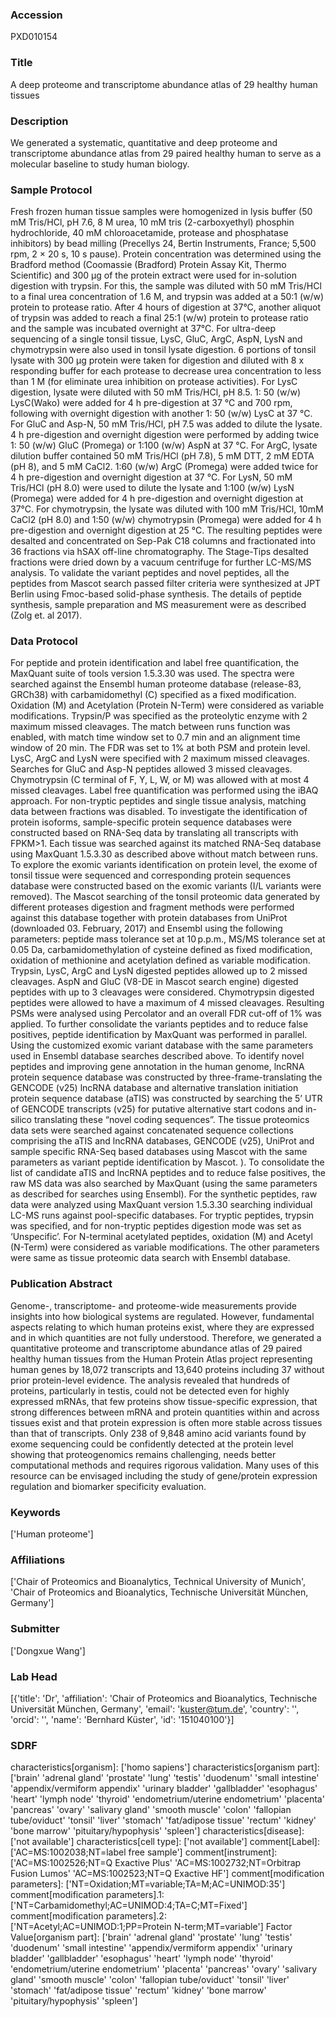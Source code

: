 ### Accession
PXD010154

### Title
A deep proteome and transcriptome abundance atlas of 29 healthy human tissues

### Description
We generated a systematic, quantitative and deep proteome and transcriptome abundance atlas from 29 paired healthy human to serve as a molecular baseline to study human biology.

### Sample Protocol
Fresh frozen human tissue samples were homogenized in lysis buffer (50 mM Tris/HCl, pH 7.6, 8 M urea, 10 mM tris (2-carboxyethyl) phosphin hydrochloride, 40 mM chloroacetamide, protease and phosphatase inhibitors) by bead milling (Precellys 24, Bertin Instruments, France; 5,500 rpm, 2 × 20 s, 10 s pause). Protein concentration was determined using the Bradford method (Coomassie (Bradford) Protein Assay Kit, Thermo Scientific) and 300 µg of the protein extract were used for in-solution digestion with trypsin. For this, the sample was diluted with 50 mM Tris/HCl to a final urea concentration of 1.6 M, and trypsin was added at a 50:1 (w/w) protein to protease ratio. After 4 hours of digestion at 37°C, another aliquot of trypsin was added to reach a final 25:1 (w/w) protein to protease ratio and the sample was incubated overnight at 37°C. For ultra-deep sequencing of a single tonsil tissue, LysC, GluC, ArgC, AspN, LysN and chymotrypsin were also used in tonsil lysate digestion. 6 portions of tonsil lysate with 300 μg protein were taken for digestion and diluted with 8 x responding buffer for each protease to decrease urea concentration to less than 1 M (for eliminate urea inhibition on protease activities). For LysC digestion, lysate were diluted with 50 mM Tris/HCl, pH 8.5. 1: 50 (w/w) LysC(Wako) were added for 4 h pre-digestion at 37 °C and 700 rpm, following with overnight digestion with another 1: 50 (w/w) LysC  at 37 °C. For GluC and Asp-N, 50 mM Tris/HCl, pH 7.5 was added to dilute the lysate. 4 h pre-digestion and overnight digestion were performed by adding twice 1: 50 (w/w) GluC (Promega) or 1:100 (w/w) AspN at 37 °C. For ArgC, lysate dilution buffer contained 50 mM Tris/HCl (pH 7.8), 5 mM DTT, 2 mM EDTA (pH 8), and 5 mM CaCl2. 1:60 (w/w) ArgC (Promega) were added twice for 4 h pre-digestion and overnight digestion at 37 °C. For LysN, 50 mM Tris/HCl (pH 8.0) were used to dilute the lysate and 1:100 (w/w) LysN (Promega) were added for 4 h pre-digestion and overnight digestion at 37°C. For chymotrypsin, the lysate was diluted with 100 mM Tris/HCl, 10mM CaCl2 (pH 8.0) and 1:50 (w/w) chymotrypsin (Promega) were added for 4 h pre-digestion and overnight digestion at 25 °C. The resulting peptides were desalted and concentrated on Sep-Pak C18 columns and fractionated into 36 fractions via hSAX off-line chromatography. The Stage-Tips desalted fractions were dried down by a vacuum centrifuge for further LC-MS/MS analysis.  To validate the variant peptides and novel peptides, all the peptides from Mascot search passed filter criteria were synthesized at JPT Berlin using Fmoc-based solid-phase synthesis. The details of peptide synthesis, sample preparation and MS measurement were as described (Zolg et. al 2017).

### Data Protocol
For peptide and protein identification and label free quantification, the MaxQuant suite of tools version 1.5.3.30 was used. The spectra were searched against the Ensembl human proteome database (release-83, GRCh38) with carbamidomethyl (C) specified as a fixed modification. Oxidation (M) and Acetylation (Protein N-Term) were considered as variable modifications. Trypsin/P was specified as the proteolytic enzyme with 2 maximum missed cleavages. The match between runs function was enabled, with match time window set to 0.7 min and an alignment time window of 20 min. The FDR was set to 1% at both PSM and protein level. LysC, ArgC and LysN were specified with 2 maximum missed cleavages. Searches for GluC and Asp-N peptides allowed 3 missed cleavages. Chymotrypsin (C terminal of F, Y, L, W, or M) was allowed with at most 4 missed cleavages. Label free quantification was performed using the iBAQ approach. For non-tryptic peptides and single tissue analysis, matching data between fractions was disabled. To investigate the identification of protein isoforms, sample-specific protein sequence databases were constructed based on RNA-Seq data by translating all transcripts with FPKM>1. Each tissue was searched against its matched RNA-Seq database using MaxQuant 1.5.3.30 as described above without match between runs. To explore the exomic variants identification on protein level, the exome of tonsil tissue were sequenced and corresponding protein sequences database were constructed based on the exomic variants (I/L variants were removed). The Mascot searching of the tonsil proteomic data generated by different proteases digestion and fragment methods were performed against this database together with protein databases from UniProt (downloaded 03. February, 2017) and Ensembl using the following parameters: peptide mass tolerance set at 10 p.p.m., MS/MS tolerance set at 0.05 Da, carbamidomethylation of cysteine defined as fixed modification, oxidation of methionine and acetylation defined as variable modification. Trypsin, LysC, ArgC and LysN digested peptides allowed up to 2 missed cleavages. AspN and GluC (V8-DE in Mascot search engine) digested peptides with up to 3 cleavages were considered. Chymotrypsin digested peptides were allowed to have a maximum of 4 missed cleavages. Resulting PSMs were analysed using Percolator and an overall FDR cut-off of 1% was applied. To further consolidate the variants peptides and to reduce false positives, peptide identification by MaxQuant was performed in parallel. Using the customized exomic variant database with the same parameters used in Ensembl database searches described above. To identify novel peptides and improving gene annotation in the human genome, lncRNA protein sequence database was constructed by three-frame-translating the GENCODE (v25) lncRNA database and alternative translation initiation protein sequence database (aTIS) was  constructed by searching the 5’ UTR of GENCODE transcripts (v25) for putative alternative start codons and in-silico translating these “novel coding sequences”. The tissue proteomics data sets were searched against concatenated sequence collections comprising the aTIS and lncRNA databases, GENCODE (v25), UniProt and sample specific RNA-Seq based databases using Mascot with the same parameters as variant peptide identification by Mascot. ). To consolidate the list of candidate aTIS and lncRNA peptides and to reduce false positives, the raw MS data was also searched by MaxQuant (using the same parameters as described for searches using Ensembl). For the synthetic peptides, raw data were analyzed using MaxQuant version 1.5.3.30 searching individual LC-MS runs against pool-specific databases. For tryptic peptides, trypsin was specified, and for non-tryptic peptides digestion mode was set as ‘Unspecific’. For N-terminal acetylated peptides, oxidation (M) and Acetyl (N-Term) were considered as variable modifications. The other parameters were same as tissue proteomic data search with Ensembl database.

### Publication Abstract
Genome-, transcriptome- and proteome-wide measurements provide insights into how biological systems are regulated. However, fundamental aspects relating to which human proteins exist, where they are expressed and in which quantities are not fully understood. Therefore, we generated a quantitative proteome and transcriptome abundance atlas of 29 paired healthy human tissues from the Human Protein Atlas project representing human genes by 18,072 transcripts and 13,640 proteins including 37 without prior protein-level evidence. The analysis revealed that hundreds of proteins, particularly in testis, could not be detected even for highly expressed mRNAs, that few proteins show tissue-specific expression, that strong differences between mRNA and protein quantities within and across tissues exist and that protein expression is often more stable across tissues than that of transcripts. Only 238 of 9,848 amino acid variants found by exome sequencing could be confidently detected at the protein level showing that proteogenomics remains challenging, needs better computational methods and requires rigorous validation. Many uses of this resource can be envisaged including the study of gene/protein expression regulation and biomarker specificity evaluation.

### Keywords
['Human proteome']

### Affiliations
['Chair of Proteomics and Bioanalytics, Technical University of Munich', 'Chair of Proteomics and Bioanalytics, Technische Universität München, Germany']

### Submitter
['Dongxue Wang']

### Lab Head
[{'title': 'Dr', 'affiliation': 'Chair of Proteomics and Bioanalytics, Technische Universität München, Germany', 'email': 'kuster@tum.de', 'country': '', 'orcid': '', 'name': 'Bernhard Küster', 'id': '151040100'}]

### SDRF
characteristics[organism]: ['homo sapiens']
characteristics[organism part]: ['brain' 'adrenal gland' 'prostate' 'lung' 'testis' 'duodenum'
 'small intestine' 'appendix/vermiform appendix' 'urinary bladder'
 'gallbladder' 'esophagus' 'heart' 'lymph node' 'thyroid'
 'endometrium/uterine endometrium' 'placenta' 'pancreas' 'ovary'
 'salivary gland' 'smooth muscle' 'colon' 'fallopian tube/oviduct'
 'tonsil' 'liver' 'stomach' 'fat/adipose tissue' 'rectum' 'kidney'
 'bone marrow' 'pituitary/hypophysis' 'spleen']
characteristics[disease]: ['not available']
characteristics[cell type]: ['not available']
comment[Label]: ['AC=MS:1002038;NT=label free sample']
comment[instrument]: ['AC=MS:1002526;NT=Q Exactive Plus'
 'AC=MS:1002732;NT=Orbitrap Fusion Lumos' 'AC=MS:1002523;NT=Q Exactive HF']
comment[modification parameters]: ['NT=Oxidation;MT=variable;TA=M;AC=UNIMOD:35']
comment[modification parameters].1: ['NT=Carbamidomethyl;AC=UNIMOD:4;TA=C;MT=Fixed']
comment[modification parameters].2: ['NT=Acetyl;AC=UNIMOD:1;PP=Protein N-term;MT=variable']
Factor Value[organism part]: ['brain' 'adrenal gland' 'prostate' 'lung' 'testis' 'duodenum'
 'small intestine' 'appendix/vermiform appendix' 'urinary bladder'
 'gallbladder' 'esophagus' 'heart' 'lymph node' 'thyroid'
 'endometrium/uterine endometrium' 'placenta' 'pancreas' 'ovary'
 'salivary gland' 'smooth muscle' 'colon' 'fallopian tube/oviduct'
 'tonsil' 'liver' 'stomach' 'fat/adipose tissue' 'rectum' 'kidney'
 'bone marrow' 'pituitary/hypophysis' 'spleen']

